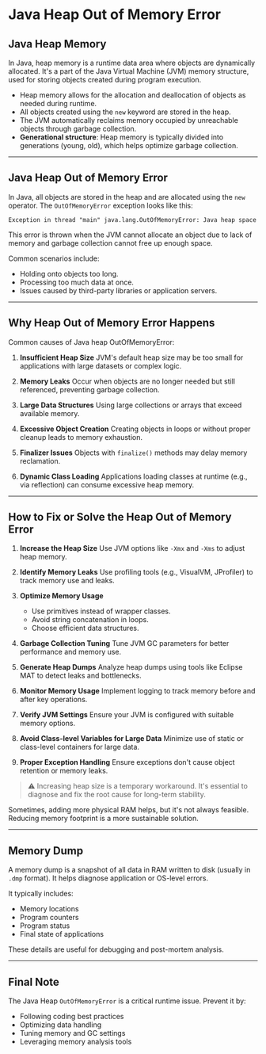 # Java Heap Out of Memory Error

## Java Heap Memory

In Java, heap memory is a runtime data area where objects are dynamically allocated. It's a part of the Java Virtual Machine (JVM) memory structure, used for storing objects created during program execution.

* Heap memory allows for the allocation and deallocation of objects as needed during runtime.
* All objects created using the `new` keyword are stored in the heap.
* The JVM automatically reclaims memory occupied by unreachable objects through garbage collection.
* **Generational structure**: Heap memory is typically divided into generations (young, old), which helps optimize garbage collection.

---

## Java Heap Out of Memory Error

In Java, all objects are stored in the heap and are allocated using the `new` operator. The `OutOfMemoryError` exception looks like this:

```
Exception in thread "main" java.lang.OutOfMemoryError: Java heap space
```

This error is thrown when the JVM cannot allocate an object due to lack of memory and garbage collection cannot free up enough space.

Common scenarios include:

* Holding onto objects too long.
* Processing too much data at once.
* Issues caused by third-party libraries or application servers.

---

## Why Heap Out of Memory Error Happens

Common causes of Java heap OutOfMemoryError:

1. **Insufficient Heap Size**
   JVM's default heap size may be too small for applications with large datasets or complex logic.

2. **Memory Leaks**
   Occur when objects are no longer needed but still referenced, preventing garbage collection.

3. **Large Data Structures**
   Using large collections or arrays that exceed available memory.

4. **Excessive Object Creation**
   Creating objects in loops or without proper cleanup leads to memory exhaustion.

5. **Finalizer Issues**
   Objects with `finalize()` methods may delay memory reclamation.

6. **Dynamic Class Loading**
   Applications loading classes at runtime (e.g., via reflection) can consume excessive heap memory.

---

## How to Fix or Solve the Heap Out of Memory Error

1. **Increase the Heap Size**
   Use JVM options like `-Xmx` and `-Xms` to adjust heap memory.

2. **Identify Memory Leaks**
   Use profiling tools (e.g., VisualVM, JProfiler) to track memory use and leaks.

3. **Optimize Memory Usage**

   * Use primitives instead of wrapper classes.
   * Avoid string concatenation in loops.
   * Choose efficient data structures.

4. **Garbage Collection Tuning**
   Tune JVM GC parameters for better performance and memory use.

5. **Generate Heap Dumps**
   Analyze heap dumps using tools like Eclipse MAT to detect leaks and bottlenecks.

6. **Monitor Memory Usage**
   Implement logging to track memory before and after key operations.

7. **Verify JVM Settings**
   Ensure your JVM is configured with suitable memory options.

8. **Avoid Class-level Variables for Large Data**
   Minimize use of static or class-level containers for large data.

9. **Proper Exception Handling**
   Ensure exceptions don't cause object retention or memory leaks.

> ⚠️ Increasing heap size is a temporary workaround. It's essential to diagnose and fix the root cause for long-term stability.

Sometimes, adding more physical RAM helps, but it's not always feasible. Reducing memory footprint is a more sustainable solution.

---

## Memory Dump

A memory dump is a snapshot of all data in RAM written to disk (usually in `.dmp` format). It helps diagnose application or OS-level errors.

It typically includes:

* Memory locations
* Program counters
* Program status
* Final state of applications

These details are useful for debugging and post-mortem analysis.

---

## Final Note

The Java Heap `OutOfMemoryError` is a critical runtime issue. Prevent it by:

* Following coding best practices
* Optimizing data handling
* Tuning memory and GC settings
* Leveraging memory analysis tools
